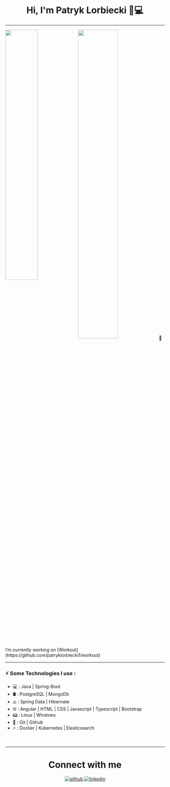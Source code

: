 <h1 align="center" width="50"> Hi, I'm Patryk Lorbiecki 👋💻</h1>
<hr/>

 <img align="left" width="45%" height="auto" src="https://github-readme-stats.vercel.app/api/top-langs?username=patryklorbiecki1&show_icons=true&locale=en&layout=compact&theme=react&line_height=40" />
   
 <img align="center" width="50%" height="auto" src="https://github-readme-stats-sigma-five.vercel.app/api?username=patryklorbiecki1&show_icons=true&include_all_commits=true&count_private=true&theme=react&line_height=40" />
🔭 I’m currently working on [Workout](https://github.com/patryklorbiecki1/workout)
<hr />

### ⚡ Some Technologies I use  :
- 💻 : Java | Spring-Boot
- 🛢️ :  PostgreSQL | MongoDb
- ♨️ : Spring Data | Hibernate
- 🌐 : Angular | HTML | CSS | Javascript | Typescript | Bootstrap
- 📟 : Linux | Windows
- 💽 : Git | Github
- ⚡ : Docker | Kubernetes | Elasticsearch
  

<br/>  
<hr/>
<h1 align="center" width="50"> Connect with me  </h1>
<div align="center">
<a href="https://github.com/patryklorbiecki1" target="_blank">
<img src=https://img.shields.io/badge/github-%2324292e.svg?&style=for-the-badge&logo=github&logoColor=white alt=github style="margin-bottom: 5px;" />

<a href="https://linkedin.com/in/patryklorbiecki" target="_blank">
<img src=https://img.shields.io/badge/linkedin-%231E77B5.svg?&style=for-the-badge&logo=linkedin&logoColor=white alt=linkedin style="margin-bottom: 5px;" />
</a>

  
<!--
**patryklorbiecki1/patryklorbiecki1** is a ✨ _special_ ✨ repository because its `README.md` (this file) appears on your GitHub profile.

Here are some ideas to get you started:

- 🔭 I’m currently working on ...
- 🌱 I’m currently learning ...
- 👯 I’m looking to collaborate on ...
- 🤔 I’m looking for help with ...
- 💬 Ask me about ...
- 📫 How to reach me: ...
- 😄 Pronouns: ...
- ⚡ Fun fact: ...
-->
